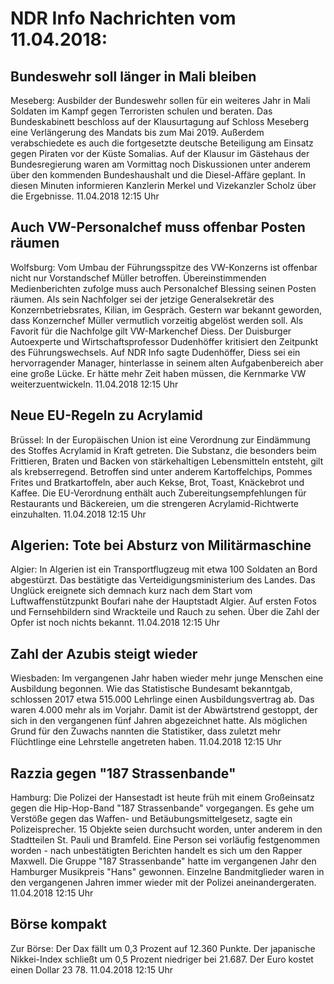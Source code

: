 # NDR Info Nachrichten vom 11.04.2018:


## Bundeswehr soll länger in Mali bleiben
Meseberg: 	Ausbilder der Bundeswehr sollen für ein weiteres Jahr in Mali Soldaten im Kampf gegen Terroristen schulen und beraten. Das Bundeskabinett beschloss auf der Klausurtagung auf Schloss Meseberg eine Verlängerung des Mandats bis zum Mai 2019. Außerdem verabschiedete es auch die fortgesetzte deutsche Beteiligung am Einsatz gegen Piraten vor der Küste Somalias. Auf der Klausur im Gästehaus der Bundesregierung waren am Vormittag noch Diskussionen unter anderem über den kommenden Bundeshaushalt und die Diesel-Affäre geplant. In diesen Minuten informieren Kanzlerin Merkel und Vizekanzler Scholz über die Ergebnisse. 11.04.2018 12:15 Uhr 

## Auch VW-Personalchef muss offenbar Posten räumen
Wolfsburg: Vom Umbau der Führungsspitze des VW-Konzerns ist offenbar nicht nur Vorstandschef Müller betroffen. Übereinstimmenden Medienberichten zufolge muss auch Personalchef Blessing seinen Posten räumen. Als sein Nachfolger sei der jetzige Generalsekretär des Konzernbetriebsrates, Kilian, im Gespräch. Gestern war bekannt geworden, dass Konzernchef Müller vermutlich vorzeitig abgelöst werden soll. Als Favorit für die Nachfolge gilt VW-Markenchef Diess. Der Duisburger Autoexperte und Wirtschaftsprofessor Dudenhöffer kritisiert den Zeitpunkt des Führungswechsels. Auf NDR Info sagte Dudenhöffer, Diess sei ein hervorragender Manager, hinterlasse in seinem alten Aufgabenbereich aber eine große Lücke. Er hätte mehr Zeit haben müssen, die Kernmarke VW weiterzuentwickeln. 11.04.2018 12:15 Uhr 

## Neue EU-Regeln zu Acrylamid
Brüssel: In der Europäischen Union ist eine Verordnung zur Eindämmung des Stoffes Acrylamid in Kraft getreten. Die Substanz, die besonders beim Frittieren, Braten und Backen von stärkehaltigen Lebensmitteln entsteht, gilt als krebserregend. Betroffen sind unter anderem Kartoffelchips, Pommes Frites und Bratkartoffeln, aber auch Kekse, Brot, Toast, Knäckebrot und Kaffee. Die EU-Verordnung enthält auch  Zubereitungsempfehlungen für Restaurants und Bäckereien, um die strengeren Acrylamid-Richtwerte einzuhalten. 11.04.2018 12:15 Uhr 

## Algerien: Tote bei Absturz von Militärmaschine
Algier: In Algerien ist ein Transportflugzeug mit etwa 100 Soldaten an Bord abgestürzt. Das bestätigte das Verteidigungsministerium des Landes. Das Unglück ereignete sich demnach kurz nach dem Start vom Luftwaffenstützpunkt Boufari nahe der Hauptstadt Algier. Auf ersten Fotos und Fernsehbildern sind Wrackteile und Rauch zu sehen. Über die Zahl der Opfer ist noch nichts bekannt. 11.04.2018 12:15 Uhr 

## Zahl der Azubis steigt wieder
Wiesbaden: Im vergangenen Jahr haben wieder mehr junge Menschen eine Ausbildung begonnen. Wie das Statistische Bundesamt bekanntgab, schlossen 2017 etwa 515.000 Lehrlinge einen Ausbildungsvertrag ab. Das waren 4.000 mehr als im Vorjahr. Damit ist der Abwärtstrend gestoppt, der sich in den vergangenen fünf Jahren abgezeichnet hatte. Als möglichen Grund für den Zuwachs nannten die Statistiker, dass zuletzt mehr Flüchtlinge eine Lehrstelle angetreten haben. 11.04.2018 12:15 Uhr 

## Razzia gegen "187 Strassenbande"
Hamburg: Die Polizei der Hansestadt ist heute früh mit einem Großeinsatz gegen die Hip-Hop-Band "187 Strassenbande" vorgegangen. Es gehe um Verstöße gegen das Waffen- und Betäubungsmittelgesetz, sagte ein Polizeisprecher. 15 Objekte seien durchsucht worden, unter anderem in den Stadtteilen St. Pauli und Bramfeld. Eine Person sei vorläufig festgenommen worden - nach unbestätigten Berichten handelt es sich um den Rapper Maxwell. Die Gruppe "187 Strassenbande" hatte im vergangenen Jahr den Hamburger Musikpreis "Hans" gewonnen. Einzelne Bandmitglieder waren in den vergangenen Jahren immer wieder mit der Polizei aneinandergeraten. 11.04.2018 12:15 Uhr 

## Börse kompakt
Zur Börse: Der Dax fällt um 0,3 Prozent auf 12.360  Punkte. Der japanische Nikkei-Index schließt um 0,5 Prozent niedriger bei 21.687. Der Euro kostet einen Dollar 23 78. 11.04.2018 12:15 Uhr 
